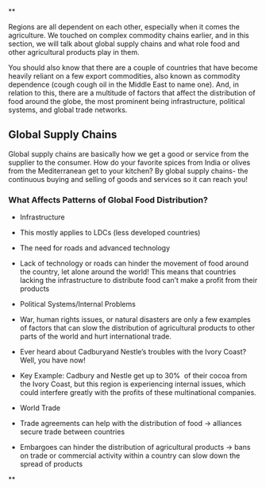 **

Regions are all dependent on each other, especially when it comes the agriculture. We touched on complex commodity chains earlier, and in this section, we will talk about global supply chains and what role food and other agricultural products play in them.

You should also know that there are a couple of countries that have become heavily reliant on a few export commodities, also known as commodity dependence (cough cough oil in the Middle East to name one). And, in relation to this, there are a multitude of factors that affect the distribution of food around the globe, the most prominent being infrastructure, political systems, and global trade networks. 

## Global Supply Chains 

Global supply chains are basically how we get a good or service from the supplier to the consumer. How do your favorite spices from India or olives from the Mediterranean get to your kitchen? By global supply chains- the continuous buying and selling of goods and services so it can reach you!

### What Affects Patterns of Global Food Distribution? 

-   Infrastructure 
    

-   This mostly applies to LDCs (less developed countries) 
    
-   The need for roads and advanced technology
    
-   Lack of technology or roads can hinder the movement of food around the country, let alone around the world! This means that countries lacking the infrastructure to distribute food can’t make a profit from their products 
    

-   Political Systems/Internal Problems 
    

-   War, human rights issues, or natural disasters are only a few examples of factors that can slow the distribution of agricultural products to other parts of the world and hurt international trade. 
    

-   Ever heard about Cadburyand Nestle’s troubles with the Ivory Coast? Well, you have now! 
    

-   Key Example: Cadbury and Nestle get up to 30%  of their cocoa from the Ivory Coast, but this region is experiencing internal issues, which could interfere greatly with the profits of these multinational companies. 
    

-   World Trade 
    

-   Trade agreements can help with the distribution of food -> alliances secure trade between countries 
    
-   Embargoes can hinder the distribution of agricultural products -> bans on trade or commercial activity within a country can slow down the spread of products
    



**
